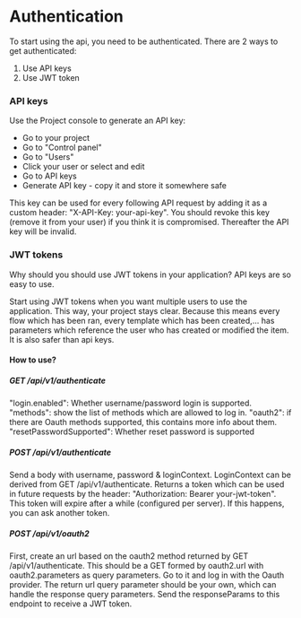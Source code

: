 # Authentication

To start using the api, you need to be authenticated. There are 2 ways to get authenticated:
1. Use API keys
2. Use JWT token

### API keys
Use the Project console to generate an API key:
- Go to your project
- Go to "Control panel"
- Go to "Users"
- Click your user or select and edit
- Go to API keys
- Generate API key - copy it and store it somewhere safe

This key can be used for every following API request by adding it as a custom header: "X-API-Key: your-api-key".
You should revoke this key (remove it from your user) if you think it is compromised. Thereafter the API key 
will be invalid.

### JWT tokens
Why should you should use JWT tokens in your application? API keys are so easy to use.

Start using JWT tokens when you want multiple users to use the application. This way, your project 
stays clear. Because this means every flow which has been ran, every template which has been created,... 
has parameters which reference the user who has created or modified the item. It is also safer than api keys.

#### How to use?
##### GET /api/v1/authenticate

"login.enabled": Whether username/password login is supported.
"methods": show the list of methods which are allowed to log in.
"oauth2": if there are Oauth methods supported, this contains more info about them.
"resetPasswordSupported": Whether reset password is supported

##### POST /api/v1/authenticate

Send a body with username, password & loginContext. LoginContext can be derived from GET /api/v1/authenticate.
Returns a token which can be used in future requests by the header: "Authorization: Bearer your-jwt-token". This 
token will expire after a while (configured per server). If this happens, you can ask another token.

##### POST /api/v1/oauth2

First, create an url based on the oauth2 method returned by GET /api/v1/authenticate. This should be a GET 
formed by oauth2.url with oauth2.parameters as query parameters. Go to it and log in with the Oauth provider. 
The return url query parameter should be your own, which can handle the response query parameters. Send the 
responseParams to this endpoint to receive a JWT token.